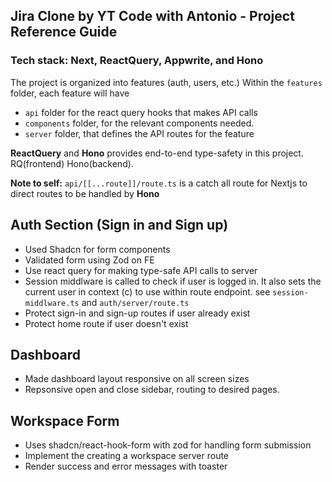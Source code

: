 ## Jira Clone by YT Code with Antonio - Project Reference Guide
### Tech stack: Next, ReactQuery, Appwrite, and Hono

The project is organized into features (auth, users, etc.) Within the ``features`` folder, each feature will have
- ``api`` folder for the react query hooks that makes API calls
- ``components`` folder, for the relevant components needed.
- ``server`` folder, that defines the API routes for the feature

**ReactQuery** and **Hono** provides end-to-end type-safety in this project. RQ(frontend) Hono(backend).

**Note to self:** ```api/[[...route]]/route.ts``` is a catch all route for Nextjs to direct routes to be handled by **Hono** 

## Auth Section (Sign in and Sign up)
- Used Shadcn for form components
- Validated form using Zod on FE
- Use react query for making type-safe API calls to server
- Session middlware is called to check if user is logged in. It also sets the current user in context (c) to use within route endpoint. see ```session-middlware.ts``` and ```auth/server/route.ts```
- Protect sign-in and sign-up routes if user already exist
- Protect home route if user doesn't exist

## Dashboard 
- Made dashboard layout responsive on all screen sizes
- Repsonsive open and close sidebar, routing to desired pages.


## Workspace Form
- Uses shadcn/react-hook-form with zod for handling form submission
- Implement the creating a workspace server route
- Render success and error messages with toaster